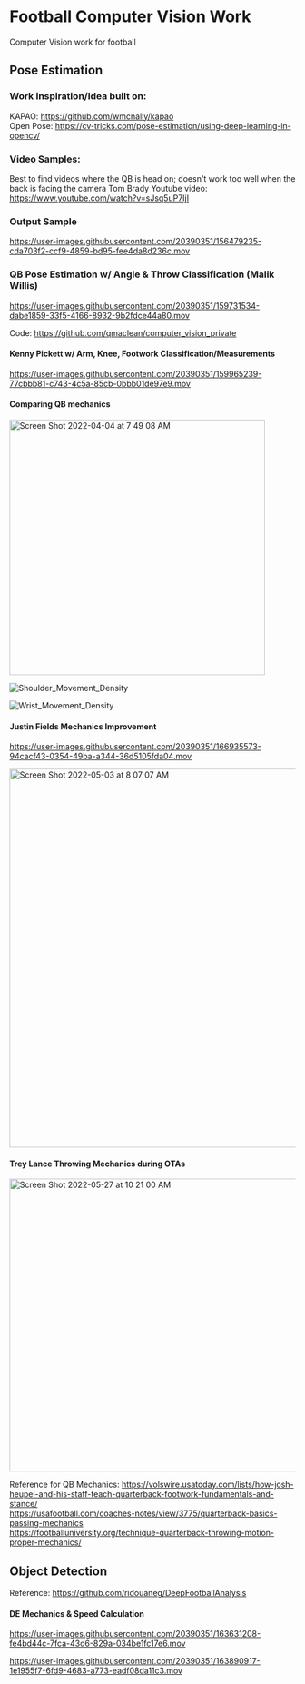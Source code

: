 # Football Computer Vision Work
Computer Vision work for football

## Pose Estimation

### Work inspiration/Idea built on:
KAPAO: https://github.com/wmcnally/kapao \
Open Pose: https://cv-tricks.com/pose-estimation/using-deep-learning-in-opencv/

### Video Samples:
Best to find videos where the QB is head on; doesn't work too well when the back is facing the camera
Tom Brady Youtube video: https://www.youtube.com/watch?v=sJsq5uP7IjI 

### Output Sample

https://user-images.githubusercontent.com/20390351/156479235-cda703f2-ccf9-4859-bd95-fee4da8d236c.mov

### QB Pose Estimation w/ Angle & Throw Classification (Malik Willis)
https://user-images.githubusercontent.com/20390351/159731534-dabe1859-33f5-4166-8932-9b2fdce44a80.mov

Code: https://github.com/qmaclean/computer_vision_private


#### Kenny Pickett w/ Arm, Knee, Footwork Classification/Measurements
https://user-images.githubusercontent.com/20390351/159965239-77cbbb81-c743-4c5a-85cb-0bbb01de97e9.mov

#### Comparing QB mechanics
<img width="450" alt="Screen Shot 2022-04-04 at 7 49 08 AM" src="https://user-images.githubusercontent.com/20390351/161604392-99a3b3fd-964e-4dc1-88f5-a14da7e03e5e.png">

![Shoulder_Movement_Density](https://user-images.githubusercontent.com/20390351/161604414-311807bb-b623-41b7-a479-9b1576dfa540.png)

![Wrist_Movement_Density](https://user-images.githubusercontent.com/20390351/161604442-47aa70d1-a9f3-4909-a342-b119da86fb47.png)

#### Justin Fields Mechanics Improvement

https://user-images.githubusercontent.com/20390351/166935573-94cacf43-0354-49ba-a344-36d5105fda04.mov

<img width="667" alt="Screen Shot 2022-05-03 at 8 07 07 AM" src="https://user-images.githubusercontent.com/20390351/166695386-d8232102-a529-49de-93fa-d79657820439.png">

#### Trey Lance Throwing Mechanics during OTAs


<img width="516" alt="Screen Shot 2022-05-27 at 10 21 00 AM" src="https://user-images.githubusercontent.com/20390351/171502673-083547ae-65f2-4951-a0e7-47332c50fdce.png">




Reference for QB Mechanics:
https://volswire.usatoday.com/lists/how-josh-heupel-and-his-staff-teach-quarterback-footwork-fundamentals-and-stance/ \
https://usafootball.com/coaches-notes/view/3775/quarterback-basics-passing-mechanics \
https://footballuniversity.org/technique-quarterback-throwing-motion-proper-mechanics/

## Object Detection
Reference: https://github.com/ridouaneg/DeepFootballAnalysis

#### DE Mechanics & Speed Calculation
https://user-images.githubusercontent.com/20390351/163631208-fe4bd44c-7fca-43d6-829a-034be1fc17e6.mov

https://user-images.githubusercontent.com/20390351/163890917-1e1955f7-6fd9-4683-a773-eadf08da11c3.mov








